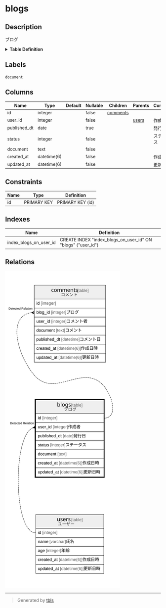 # blogs

## Description

ブログ

<details>
<summary><strong>Table Definition</strong></summary>

```sql
CREATE TABLE "blogs" ("id" integer PRIMARY KEY AUTOINCREMENT NOT NULL, "user_id" integer NOT NULL, "published_dt" date, "status" integer NOT NULL, "document" text NOT NULL, "created_at" datetime(6) NOT NULL, "updated_at" datetime(6) NOT NULL)
```

</details>

## Labels

`document`

## Columns

| Name | Type | Default | Nullable | Children | Parents | Comment |
| ---- | ---- | ------- | -------- | -------- | ------- | ------- |
| id | integer |  | false | [comments](comments.md) |  |  |
| user_id | integer |  | false |  | [users](users.md) | 作成者 |
| published_dt | date |  | true |  |  | 発行日 |
| status | integer |  | false |  |  | ステータス |
| document | text |  | false |  |  |  |
| created_at | datetime(6) |  | false |  |  | 作成日時 |
| updated_at | datetime(6) |  | false |  |  | 更新日時 |

## Constraints

| Name | Type | Definition |
| ---- | ---- | ---------- |
| id | PRIMARY KEY | PRIMARY KEY (id) |

## Indexes

| Name | Definition |
| ---- | ---------- |
| index_blogs_on_user_id | CREATE INDEX "index_blogs_on_user_id" ON "blogs" ("user_id") |

## Relations

![er](blogs.svg)

---

> Generated by [tbls](https://github.com/k1LoW/tbls)
